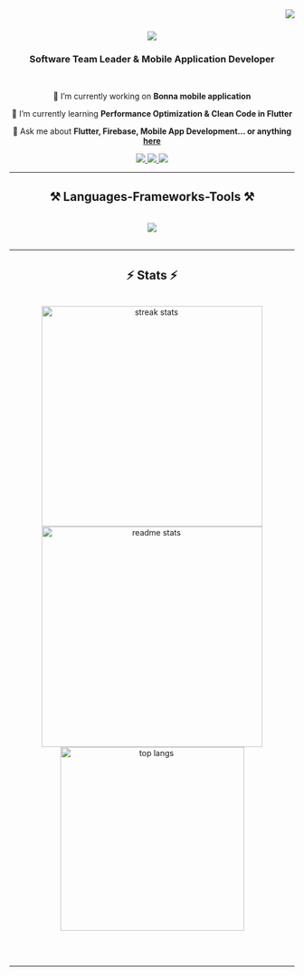 <img align="right" src="https://visitor-badge.laobi.icu/badge?page_id=emmadex61.emmadex61" />

<h1 align="center">
    <img src="https://readme-typing-svg.herokuapp.com/?font=Righteous&size=35&center=true&vCenter=true&width=500&height=70&duration=4000&lines=Hi+There!+👋;+I'm+Eda Özdemir!;" />
</h1>

<h3 align="center">Software Team Leader & Mobile Application Developer</h3>

<br/>

<div align="center">
 
 🔭 I’m currently working on **Bonna mobile application**
 
 🌱 I’m currently learning **Performance Optimization & Clean Code in Flutter**

💬 Ask me about **Flutter, Firebase, Mobile App Development... or anything [here](https://github.com/emmadex61/emmadex61/issues)**

 </div>
 
<div align="center"> 
  <a href="mailto:w.ade.w@hotmail.com">
    <img src="https://img.shields.io/badge/Hotmail-333333?style=for-the-badge&logo=microsoft-outlook&logoColor=blue" />
  </a>
  <a href="https://www.linkedin.com/in/edaozdemir61/" target="_blank">
    <img src="https://img.shields.io/badge/LinkedIn-0077B5?style=for-the-badge&logo=linkedin&logoColor=white" target="_blank" />
  </a>
  <a href="https://medium.com/@Emmadex" target="_blank">
     <img src="https://img.shields.io/badge/Medium-000000?style=for-the-badge&logo=medium&logoColor=white" target="_blank" />
  </a>
</div>

 <hr/>
 
<h2 align="center">⚒️ Languages-Frameworks-Tools ⚒️</h2>
<br/>
<div align="center">
    <img src="https://skillicons.dev/icons?i=flutter,dart,androidstudio,firebase,git,github,vscode,figma,python,html,css,swift,ios,android" />
</div>

<br/>
<hr/>

<h2 align="center">⚡ Stats ⚡</h2>
<br>
<div align=center>
  <img width=390 src="https://github-readme-streak-stats-salesp07.vercel.app/?user=emmadex61&count_private=true&theme=react&border_radius=10" alt="streak stats"/>
  <img width=390 src="https://github-readme-stats-salesp07.vercel.app/api?username=emmadex61&count_private=true&show_icons=true&theme=react&rank_icon=github&border_radius=10" alt="readme stats" />
  <br/>
  <img width=325 align="center" src="https://github-readme-stats-salesp07.vercel.app/api/top-langs/?username=emmadex61&hide=HTML&langs_count=8&layout=compact&theme=react&border_radius=10&size_weight=0.5&count_weight=0.5&exclude_repo=github-readme-stats" alt="top langs" />
</div>

<br/><br/>

<hr/>
